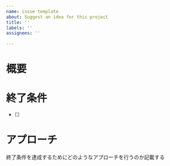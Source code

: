 ```yaml
---
name: issue template
about: Suggest an idea for this project
title: ''
labels: ''
assignees: ''

---
```


# 概要

# 終了条件
- [ ] 

# アプローチ
終了条件を達成するためにどのようなアプローチを行うのか記載する

